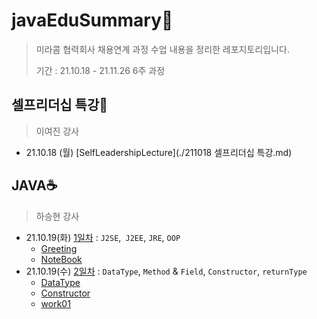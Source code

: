 # javaEduSummary📝

> 미라콤 협력회사 채용연계 과정 수업 내용을 정리한 레포지토리입니다.
>
> 기간 : 21.10.18 - 21.11.26 6주 과정

## 셀프리더십 특강🤝

> 이여진 강사

* 21.10.18 (월) [SelfLeadershipLecture](./211018 셀프리더십 특강.md)

## JAVA☕

> 하승현 강사

* 21.10.19(화) [1일차](./211019JAVA1일차.md) : `J2SE`,` J2EE`, `JRE`, `OOP`
  * [Greeting](./miracom_edu/javaWorkspace/java01_Greeting)
  * [NoteBook](./miracom_edu/javaWorkspace/java02_NoteBook)
* 21.10.19(수) [2일차](./211020JAVA2일차.md) : `DataType`, `Method` & `Field`, `Constructor`, `returnType`
  * [DataType](./miracom_edu/javaWorkspace/java03_DataType)
  * [Constructor](./miracom_edu/javaWorkspace/java04_Constructor)
  * [work01](./miracom_edu/javaWorkspace/work01)

